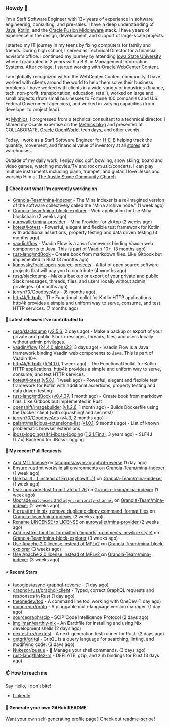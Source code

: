 ### Howdy 👋

I'm a Staff Software Engineer with 13+ years of experience in software engineering, consulting, and pre-sales. I have a deep understanding of [Java](https://www.oracle.com/java/), [Kotlin](https://kotlinlang.org/), and the [Oracle Fusion Middleware](https://www.oracle.com/middleware/) stack. I have years of experience in the design, development, and support of large-scale projects.

I started my IT journey in my teens by fixing computers for family and friends. During high school, I served as Technical Director for a financial advisor's office. I continued my journey by attending [Iowa State University](https://www.iastate.edu/) where I graduated in 3 years with a B.S. in Management Information Systems. After college, I started working with [Oracle WebCenter Content](https://docs.oracle.com/en/middleware/webcenter/content/12.2.1.4/).

I am globally recognized within the WebCenter Content community. I have worked with clients around the world to help them solve their business problems. I have worked with clients in a wide variety of industries (finance, tech, non-profit, transportation, education, retail), worked on large and small projects (from small businesses to Fortune 100 companies and U.S. Federal Government agencies), and worked in varying capacities (from developer to project lead).

At [Mythics](https://www.mythics.com/), I progressed from a technical consultant to a technical director. I shared my Oracle expertise on the [Mythics blog](https://mythics.com/blog/) and presented at COLLABORATE, [Oracle OpenWorld](https://www.oracle.com/cloudworld/), tech days, and other events.

Today, I work as a Staff Software Engineer for [H-E-B](https://digital.heb.com/) helping track the quantity, movement, and financial value of inventory at all [stores](https://heb.com/store-locations) and warehouses.

Outside of my daily work, I enjoy disc golf, bowling, snow skiing, board and video games, watching movies/TV and rock music/concerts. I can play multiple instruments including piano, trumpet, and guitar. I love Jesus and worship Him at [The Austin Stone Community Church](https://austinstone.org/).

#### 👷 Check out what I'm currently working on

- [Granola-Team/mina-indexer](https://github.com/Granola-Team/mina-indexer) - The Mina Indexer is a re-imagined version of the software collectively called the &#34;Mina archive node.&#34; (1 week ago)
- [Granola-Team/mina-block-explorer](https://github.com/Granola-Team/mina-block-explorer) - Web application for the Mina blockchain (2 weeks ago)
- [aurowallet/mina-provider](https://github.com/aurowallet/mina-provider) - Mina Provider for zkApp (2 weeks ago)
- [kotest/kotest](https://github.com/kotest/kotest) - Powerful, elegant and flexible test framework for Kotlin with additional assertions, property testing and data driven testing (3 months ago)
- [vaadin/flow](https://github.com/vaadin/flow) - Vaadin Flow is a Java framework binding Vaadin web components to Java. This is part of Vaadin 10&#43;. (3 months ago)
- [rust-lang/mdBook](https://github.com/rust-lang/mdBook) - Create book from markdown files. Like Gitbook but implemented in Rust (3 months ago)
- [kunovsky/paid-open-source-projects](https://github.com/kunovsky/paid-open-source-projects) - A list of open source software projects that will pay you to contribute  (4 months ago)
- [rusq/slackdump](https://github.com/rusq/slackdump) - Make a backup or export of your private and public Slack messages, threads, files, and users locally without admin privileges. (4 months ago)
- [jerryn70/GoodbyeAds](https://github.com/jerryn70/GoodbyeAds) -  (6 months ago)
- [http4k/http4k](https://github.com/http4k/http4k) - The Functional toolkit for Kotlin HTTP applications. http4k provides a simple and uniform way to serve, consume, and test HTTP services. (7 months ago)

#### 🔭 Latest releases I've contributed to

- [rusq/slackdump](https://github.com/rusq/slackdump) ([v2.5.6](https://github.com/rusq/slackdump/releases/tag/v2.5.6), 2 days ago) - Make a backup or export of your private and public Slack messages, threads, files, and users locally without admin privileges.
- [vaadin/flow](https://github.com/vaadin/flow) ([24.4.0.alpha23](https://github.com/vaadin/flow/releases/tag/24.4.0.alpha23), 3 days ago) - Vaadin Flow is a Java framework binding Vaadin web components to Java. This is part of Vaadin 10&#43;.
- [http4k/http4k](https://github.com/http4k/http4k) ([5.14.1.0](https://github.com/http4k/http4k/releases/tag/5.14.1.0), 1 week ago) - The Functional toolkit for Kotlin HTTP applications. http4k provides a simple and uniform way to serve, consume, and test HTTP services.
- [kotest/kotest](https://github.com/kotest/kotest) ([v5.8.1](https://github.com/kotest/kotest/releases/tag/v5.8.1), 1 week ago) - Powerful, elegant and flexible test framework for Kotlin with additional assertions, property testing and data driven testing
- [rust-lang/mdBook](https://github.com/rust-lang/mdBook) ([v0.4.37](https://github.com/rust-lang/mdBook/releases/tag/v0.4.37), 1 month ago) - Create book from markdown files. Like Gitbook but implemented in Rust
- [openshift/imagebuilder](https://github.com/openshift/imagebuilder) ([v1.2.6](https://github.com/openshift/imagebuilder/releases/tag/v1.2.6), 1 month ago) - Builds Dockerfile using the Docker client (with squashing! and secrets!)
- [jerryn70/GoodbyeAds](https://github.com/jerryn70/GoodbyeAds) ([v4.3](https://github.com/jerryn70/GoodbyeAds/releases/tag/v4.3), 2 months ago) - 
- [palant/malicious-extensions-list](https://github.com/palant/malicious-extensions-list) ([v1.0.1](https://github.com/palant/malicious-extensions-list/releases/tag/v1.0.1), 9 months ago) - List of known problematic browser extensions
- [jboss-logging/slf4j-jboss-logging](https://github.com/jboss-logging/slf4j-jboss-logging) ([1.2.1.Final](https://github.com/jboss-logging/slf4j-jboss-logging/releases/tag/1.2.1.Final), 3 years ago) - SLF4J (1.7.x) Backend for JBoss Logging

#### 🔨 My recent Pull Requests

- [Add MIT license](https://github.com/tacogips/async-graphql-reverse/pull/30) on [tacogips/async-graphql-reverse](https://github.com/tacogips/async-graphql-reverse) (1 day ago)
- [Ensure rustfmt works in all environments](https://github.com/Granola-Team/mina-indexer/pull/600) on [Granola-Team/mina-indexer](https://github.com/Granola-Team/mina-indexer) (1 week ago)
- [Use bail!(...) instead of Err(anyhow!(...))](https://github.com/Granola-Team/mina-indexer/pull/585) on [Granola-Team/mina-indexer](https://github.com/Granola-Team/mina-indexer) (1 week ago)
- [feat: upgrade Rust from 1.75 to 1.76](https://github.com/Granola-Team/mina-indexer/pull/584) on [Granola-Team/mina-indexer](https://github.com/Granola-Team/mina-indexer) (1 week ago)
- [Upgrade `watchexec` and `async-priority-channel`](https://github.com/Granola-Team/mina-indexer/pull/552) on [Granola-Team/mina-indexer](https://github.com/Granola-Team/mina-indexer) (2 weeks ago)
- [Fix rustfmt in nix, remove duplicate clippy command, format files](https://github.com/Granola-Team/mina-indexer/pull/540) on [Granola-Team/mina-indexer](https://github.com/Granola-Team/mina-indexer) (2 weeks ago)
- [Rename LINCENSE to LICENSE](https://github.com/aurowallet/mina-provider/pull/8) on [aurowallet/mina-provider](https://github.com/aurowallet/mina-provider) (2 weeks ago)
- [Add rustfmt.toml for formatting (imports, comments, newline style)](https://github.com/Granola-Team/mina-block-explorer/pull/286) on [Granola-Team/mina-block-explorer](https://github.com/Granola-Team/mina-block-explorer) (3 weeks ago)
- [Use Apache 2.0 license instead of MPLv2](https://github.com/Granola-Team/mina-block-explorer/pull/284) on [Granola-Team/mina-block-explorer](https://github.com/Granola-Team/mina-block-explorer) (3 weeks ago)
- [Use Apache 2.0 license instead of MPLv2 ](https://github.com/Granola-Team/mina-indexer/pull/523) on [Granola-Team/mina-indexer](https://github.com/Granola-Team/mina-indexer) (3 weeks ago)

#### ⭐ Recent Stars

- [tacogips/async-graphql-reverse](https://github.com/tacogips/async-graphql-reverse) -  (1 day ago)
- [graphql-rust/graphql-client](https://github.com/graphql-rust/graphql-client) - Typed, correct GraphQL requests and responses in Rust (1 day ago)
- [theonedev/tod](https://github.com/theonedev/tod) - A command line tool working with OneDev (1 day ago)
- [moonrepo/proto](https://github.com/moonrepo/proto) - A pluggable multi-language version manager. (1 day ago)
- [sourcegraph/scip](https://github.com/sourcegraph/scip) - SCIP Code Intelligence Protocol (2 days ago)
- [jmgilman/earthly-nix](https://github.com/jmgilman/earthly-nix) - An Earthfile for installing and using Nix development shells (2 days ago)
- [nextest-rs/nextest](https://github.com/nextest-rs/nextest) - A next-generation test runner for Rust. (2 days ago)
- [getgrit/gritql](https://github.com/getgrit/gritql) - GritQL is a query language for searching, linting, and modifying code. (3 days ago)
- [Nukesor/pueue](https://github.com/Nukesor/pueue) - :stars: Manage your shell commands. (3 days ago)
- [rust-lang/flate2-rs](https://github.com/rust-lang/flate2-rs) - DEFLATE, gzip, and zlib bindings for Rust (3 days ago)

#### 📫 How to reach me

Say Hello, I don't bite!

- [LinkedIn](https://www.linkedin.com/in/jonathanhult/)

#### 📖 Generate your own GitHub README

Want your own self-generating profile page? Check out [readme-scribe](https://github.com/muesli/readme-scribe)!
